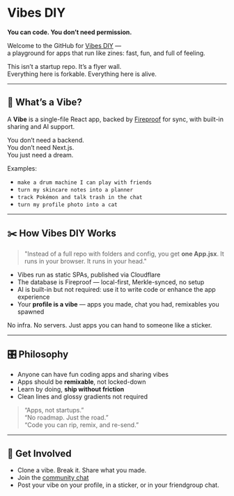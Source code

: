# Vibes DIY

**You can code. You don’t need permission.**

Welcome to the GitHub for [Vibes DIY](https://vibes.diy) —  
a playground for apps that run like zines: fast, fun, and full of feeling.

This isn’t a startup repo. It’s a flyer wall.  
Everything here is forkable. Everything here is alive.

---

## 🧷 What’s a Vibe?

A **Vibe** is a single-file React app, backed by [Fireproof](https://fireproof.storage) for sync, with built-in sharing and AI support.

You don’t need a backend.  
You don’t need Next.js.  
You just need a dream.

Examples:
- `make a drum machine I can play with friends`
- `turn my skincare notes into a planner`
- `track Pokémon and talk trash in the chat`
- `turn my profile photo into a cat`

---

## ✂️ How Vibes DIY Works

> "Instead of a full repo with folders and config, you get **one App.jsx**. It runs in your browser. It runs in your head."

- Vibes run as static SPAs, published via Cloudflare
- The database is Fireproof — local-first, Merkle-synced, no setup
- AI is built-in but not required: use it to write code or enhance the app experience
- Your **profile is a vibe** — apps you made, chat you had, remixables you spawned

No infra. No servers. Just apps you can hand to someone like a sticker.

---

## 🎛 Philosophy

- Anyone can have fun coding apps and sharing vibes
- Apps should be **remixable**, not locked-down
- Learn by doing, **ship without friction**
- Clean lines and glossy gradients not required

> “Apps, not startups.”  
> “No roadmap. Just the road.”  
> “Code you can rip, remix, and re-send.”

---

## 📼 Get Involved

- Clone a vibe. Break it. Share what you made.
- Join the [community chat](https://discord.gg/DbSXGqvxFc) 
- Post your vibe on your profile, in a sticker, or in your friendgroup chat.
